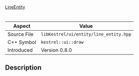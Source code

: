 [LineEntity](index.md)
# 
| Aspect | Value |
| --- | --- |
| Source File | `libKestrel/ui/entity/line_entity.hpp` |
| C++ Symbol | `kestrel::ui::draw` |
| Introduced | Version 0.8.0 |
## Description
